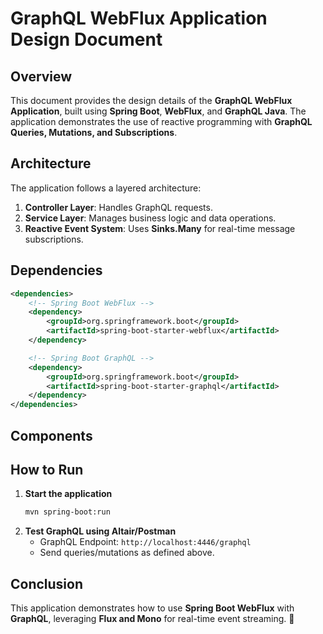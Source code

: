 # GraphQL WebFlux Application Design Document

## Overview
This document provides the design details of the **GraphQL WebFlux Application**, built using **Spring Boot**, **WebFlux**, and **GraphQL Java**. The application demonstrates the use of reactive programming with **GraphQL Queries, Mutations, and Subscriptions**.

## Architecture
The application follows a layered architecture:

1. **Controller Layer**: Handles GraphQL requests.
2. **Service Layer**: Manages business logic and data operations.
3. **Reactive Event System**: Uses **Sinks.Many<T>** for real-time message subscriptions.

## Dependencies
```xml
<dependencies>
    <!-- Spring Boot WebFlux -->
    <dependency>
        <groupId>org.springframework.boot</groupId>
        <artifactId>spring-boot-starter-webflux</artifactId>
    </dependency>

    <!-- Spring Boot GraphQL -->
    <dependency>
        <groupId>org.springframework.boot</groupId>
        <artifactId>spring-boot-starter-graphql</artifactId>
    </dependency>
</dependencies>
```

## Components


## How to Run
1. **Start the application**
   ```sh
   mvn spring-boot:run
   ```
2. **Test GraphQL using Altair/Postman**
    - GraphQL Endpoint: `http://localhost:4446/graphql`
    - Send queries/mutations as defined above.

## Conclusion
This application demonstrates how to use **Spring Boot WebFlux** with **GraphQL**, leveraging **Flux and Mono** for real-time event streaming. 🚀

